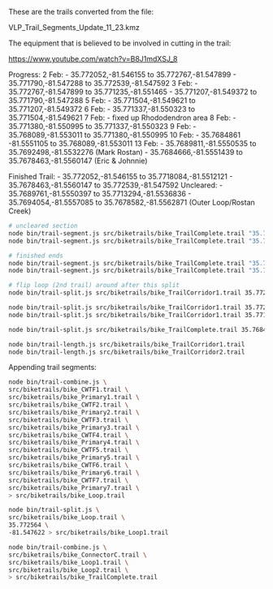 These are the trails converted from the file:

VLP_Trail_Segments_Update_11_23.kmz

The equipment that is believed to be involved in cutting in the trail:

https://www.youtube.com/watch?v=B8J1mdXSJ_8

Progress:
2 Feb:
	- 35.772052,-81.546155 to 35.772767,-81.547899
	- 35.771790,-81.547288 to 35.772539,-81.547592
3 Feb:
	- 35.772767,-81.547899 to 35.771235,-81.551465
	- 35.771207,-81.549372 to 35.771790,-81.547288
5 Feb:
	- 35.771504,-81.549621 to 35.771207,-81.549372
6 Feb:
	- 35.771337,-81.550323 to 35.771504,-81.549621
7 Feb:
	- fixed up Rhododendron area
8 Feb:
	- 35.771380,-81.550995 to 35.771337,-81.550323
9 Feb:
	- 35.768089,-81.553011 to 35.771380,-81.550995
10 Feb:
	- 35.7684861 -81.5551105 to 35.768089,-81.553011
13 Feb:
	- 35.7689811,-81.5550535 to 35.7692498,-81.5532276 (Mark Rostan)
	- 35.7684666,-81.5551439 to 35.7678463,-81.5560147 (Eric & Johnnie)

Finished Trail:
	- 35.772052,-81.546155 to 35.7718084,-81.5512121
	- 35.7678463,-81.5560147 to 35.772539,-81.547592
Uncleared:
	- 35.7689761,-81.5550397 to 35.7713294,-81.5536836
	- 35.7694054,-81.5557085 to 35.7678582,-81.5562871 (Outer Loop/Rostan Creek)

```bash
# uncleared section
node bin/trail-segment.js src/biketrails/bike_TrailComplete.trail "35.7689761,-81.5550397" "35.7713294,-81.5536836" > src/biketrails/out.txt
node bin/trail-segment.js src/biketrails/bike_TrailComplete.trail "35.7694054,-81.5557085" "35.7678582,-81.5562871" > src/biketrails/out.txt

# finished ends
node bin/trail-segment.js src/biketrails/bike_TrailComplete.trail "35.773843,-81.5458099" "35.7689811,-81.5550535" > src/biketrails/out.txt
node bin/trail-segment.js src/biketrails/bike_TrailComplete.trail "35.7678463,-81.5560147" "35.772539,-81.547592" > src/biketrails/out.txt

# flip loop (2nd trail) around after this split
node bin/trail-split.js src/biketrails/bike_TrailCorridor1.trail 35.772557 -81.547608 > src/biketrails/out.txt

node bin/trail-split.js src/biketrails/bike_TrailCorridor1.trail 35.772039 -81.546150 > src/biketrails/out.txt
node bin/trail-split.js src/biketrails/bike_TrailCorridor1.trail 35.771235 -81.551465 > src/biketrails/out.txt

node bin/trail-split.js src/biketrails/bike_TrailComplete.trail 35.7684861 -81.5551105 > src/biketrails/out.txt

node bin/trail-length.js src/biketrails/bike_TrailCorridor1.trail
node bin/trail-length.js src/biketrails/bike_TrailCorridor2.trail
```

Appending trail segments:

```bash
node bin/trail-combine.js \
src/biketrails/bike_CWTF1.trail \
src/biketrails/bike_Primary1.trail \
src/biketrails/bike_CWTF2.trail \
src/biketrails/bike_Primary2.trail \
src/biketrails/bike_CWTF3.trail \
src/biketrails/bike_Primary3.trail \
src/biketrails/bike_CWTF4.trail \
src/biketrails/bike_Primary4.trail \
src/biketrails/bike_CWTF5.trail \
src/biketrails/bike_Primary5.trail \
src/biketrails/bike_CWTF6.trail \
src/biketrails/bike_Primary6.trail \
src/biketrails/bike_CWTF7.trail \
src/biketrails/bike_Primary7.trail \
> src/biketrails/bike_Loop.trail

node bin/trail-split.js \
src/biketrails/bike_Loop.trail \
35.772564 \
-81.547622 > src/biketrails/bike_Loop1.trail

node bin/trail-combine.js \
src/biketrails/bike_ConnectorC.trail \
src/biketrails/bike_Loop1.trail \
src/biketrails/bike_Loop2.trail \
> src/biketrails/bike_TrailComplete.trail
```
